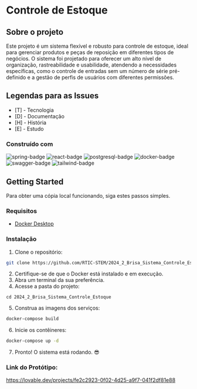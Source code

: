 <!-- # 2024_2_Brisa_Sistema_Controle_Estoque -->
# Controle de Estoque

## Sobre o projeto
Este projeto é um sistema flexível e robusto para controle de estoque, ideal para gerenciar produtos e peças de reposição em diferentes tipos de negócios. O sistema foi projetado para oferecer um alto nível de organização, rastreabilidade e usabilidade, atendendo a necessidades específicas, como o controle de entradas sem um número de série pré-definido e a gestão de perfis de usuários com diferentes permissões.

## Legendas para as Issues
* [T] - Tecnologia
* [D] - Documentação
* [H] - História
* [E] - Estudo

### Construído com
![spring-badge]
![react-badge]
![postgresql-badge]
![docker-badge]
![swagger-badge]
![tailwind-badge]

## Getting Started
Para obter uma cópia local funcionando, siga estes passos simples.

### Requisitos
* [Docker Desktop][docker]

### Instalação
1. Clone o repositório:
```sh
git clone https://github.com/RTIC-STEM/2024_2_Brisa_Sistema_Controle_Estoque.git
```
2. Certifique-se de que o Docker está instalado e em execução.
3. Abra um terminal da sua preferência.
4. Acesse a pasta do projeto:
```
cd 2024_2_Brisa_Sistema_Controle_Estoque
```
5. Construa as imagens dos serviços:
```sh
docker-compose build
```
6. Inicie os contêineres:
```sh
docker-compose up -d
```
7. Pronto! O sistema está rodando. 😎
<!-- Links -->
[docker]: https://www.docker.com/get-started/

<!-- Badges -->
[spring-badge]: https://img.shields.io/badge/Spring-6DB33F?logo=spring&logoColor=fff&style=for-the-badge
[react-badge]: https://img.shields.io/badge/React-61DAFB?logo=react&logoColor=000&style=for-the-badge
[postgresql-badge]: https://img.shields.io/badge/PostgreSQL-4169E1?logo=postgresql&logoColor=fff&style=for-the-badge
[docker-badge]: https://img.shields.io/badge/Docker-2496ED?logo=docker&logoColor=fff&style=for-the-badge
[swagger-badge]: https://img.shields.io/badge/Swagger-85EA2D?logo=swagger&logoColor=000&style=for-the-badge
[tailwind-badge]: https://img.shields.io/badge/Tailwind%20CSS-06B6D4?logo=tailwindcss&logoColor=fff&style=for-the-badge

<!-- Protótipo -->
### Link do Protótipo:
https://lovable.dev/projects/fe2c2923-0f02-4d25-a9f7-041f2df81e88
